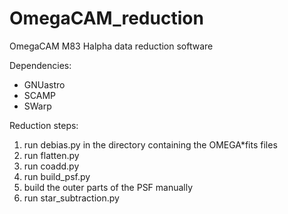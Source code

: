 # OmegaCAM_reduction
OmegaCAM M83 Halpha data reduction software

Dependencies:
  - GNUastro
  - SCAMP
  - SWarp
  
Reduction steps:
  1. run debias.py in the directory containing the OMEGA*fits files 
  2. run flatten.py
  3. run coadd.py
  4. run build_psf.py
  5. build the outer parts of the PSF manually
  6. run star_subtraction.py
  
